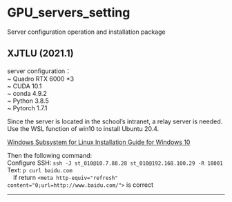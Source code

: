 # GPU_servers_setting
Server configuration operation and installation package

## XJTLU (2021.1)
server configuration：  
~  Quadro RTX 6000 *3  
~  CUDA 10.1  
~  conda 4.9.2  
~  Python 3.8.5  
~  Pytorch 1.7.1  

Since the server is located in the school’s intranet, a relay server is needed. Use the WSL function of win10 to install Ubuntu 20.4.
 
[Windows Subsystem for Linux Installation Guide for Windows 10](https://docs.microsoft.com/zh-cn/windows/wsl/install-win10)

Then the following command:  
Configure SSH: `ssh -J st_010@10.7.88.28 st_010@192.168.100.29 -R 18001`
Text: `p curl baidu.com `   
&ensp;&ensp;if return `<meta http-equiv="refresh" content="0;url=http://www.baidu.com/">` is correct

----



